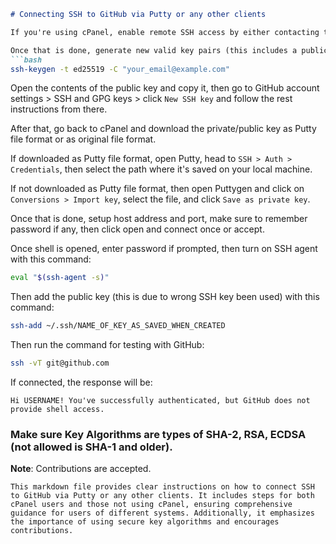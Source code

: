 ```markdown
# Connecting SSH to GitHub via Putty or any other clients

If you're using cPanel, enable remote SSH access by either contacting the hosting support or toggling the access permission.

Once that is done, generate new valid key pairs (this includes a public and private key) and add a passphrase to it.
```bash
ssh-keygen -t ed25519 -C "your_email@example.com"
```
Open the contents of the public key and copy it, then go to GitHub account settings > SSH and GPG keys > click `New SSH key` and follow the rest instructions from there.

After that, go back to cPanel and download the private/public key as Putty file format or as original file format.

If downloaded as Putty file format, open Putty, head to `SSH > Auth > Credentials`, then select the path where it's saved on your local machine.

If not downloaded as Putty file format, then open Puttygen and click on `Conversions > Import key`, select the file, and click `Save as private key`.

Once that is done, setup host address and port, make sure to remember password if any, then click open and connect once or accept.

Once shell is opened, enter password if prompted, then turn on SSH agent with this command:
```bash
eval "$(ssh-agent -s)"
```
Then add the public key (this is due to wrong SSH key been used) with this command:
```bash
ssh-add ~/.ssh/NAME_OF_KEY_AS_SAVED_WHEN_CREATED
```
Then run the command for testing with GitHub:
```bash
ssh -vT git@github.com
```
If connected, the response will be: 
```
Hi USERNAME! You've successfully authenticated, but GitHub does not provide shell access.
```

### Make sure Key Algorithms are types of SHA-2, RSA, ECDSA (not allowed is SHA-1 and older).

**Note**: Contributions are accepted.
```
This markdown file provides clear instructions on how to connect SSH to GitHub via Putty or any other clients. It includes steps for both cPanel users and those not using cPanel, ensuring comprehensive guidance for users of different systems. Additionally, it emphasizes the importance of using secure key algorithms and encourages contributions.